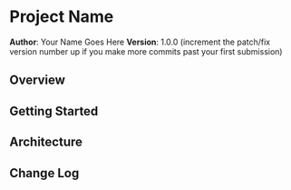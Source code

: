 # Project Name

**Author**: Your Name Goes Here
**Version**: 1.0.0 (increment the patch/fix version number up if you make more commits past your first submission)

## Overview
<!-- Provide a high level overview of what this application is and why you are building it, beyond the fact that it's an assignment for a Code Fellows 301 class. (i.e. What's your problem domain?) -->

## Getting Started
<!-- What are the steps that a user must take in order to build this app on their own machine and get it running? -->

## Architecture
<!-- Provide a detailed description of the application design. What technologies (languages, libraries, etc) you're using, and any other relevant design information. -->

## Change Log
<!-- Use this are to document the iterative changes made to your application as each feature is successfully implemented. Use time stamps. Here's an examples:

05-March-2018 : Implemented server-testing functionality with ajax call. App now pulls and populates data on main page via server rather than locally (using live-server as a stand-in).
## Credits and Collaborations
<!-- Give credit (and a link) to other people or resources that helped you build this application. -->
<!-- props to Marty Nelson and Andrew Bodey for helping with this!>
-->